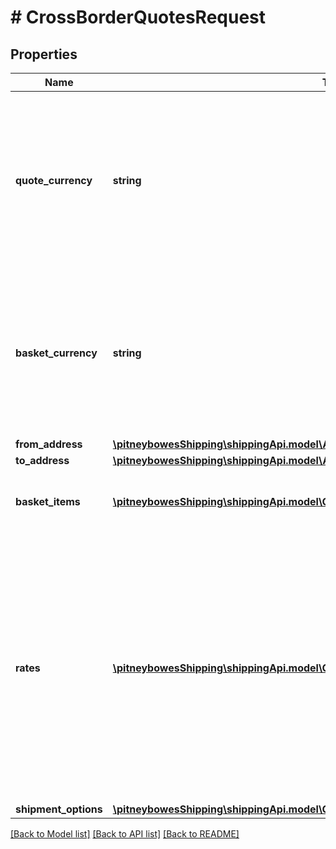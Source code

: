 # # CrossBorderQuotesRequest

## Properties

Name | Type | Description | Notes
------------ | ------------- | ------------- | -------------
**quote_currency** | **string** | The currency to return the quote in. Use three uppercase letters, per the ISO currency code (ISO 4217). For example- USD, CAD, or EUR | 
**basket_currency** | **string** | The default currency of the basket. Use three uppercase letters, per the ISO currency code (ISO 4217). For example- USD, CAD, or EUR | 
**from_address** | [**\pitneybowesShipping\shippingApi.model\Address**](Address.md) |  | [optional] 
**to_address** | [**\pitneybowesShipping\shippingApi.model\Address**](Address.md) |  | 
**basket_items** | [**\pitneybowesShipping\shippingApi.model\CrossBorderQuotesRequestBasketItems[]**](CrossBorderQuotesRequestBasketItems.md) | The items in the buyer&#39;s shopping basket. | 
**rates** | [**\pitneybowesShipping\shippingApi.model\CrossBorderQuotesRequestRates[]**](CrossBorderQuotesRequestRates.md) | Specifies the carrier, service, parcel, and other information. In a response, this field also contains the service charges. Importatn- In a request, the rates array can contain only one rates object. | 
**shipment_options** | [**\pitneybowesShipping\shippingApi.model\CarrierFacilityResponseCarrierFacilityOptions[]**](CarrierFacilityResponseCarrierFacilityOptions.md) |  | [optional] 

[[Back to Model list]](../../README.md#documentation-for-models) [[Back to API list]](../../README.md#documentation-for-api-endpoints) [[Back to README]](../../README.md)


